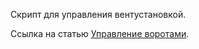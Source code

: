 Скрипт для управления вентустановкой.

Ссылка на статью [Управление воротами](https://wirenboard.com/ru/pages/gate_control/).
